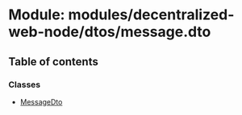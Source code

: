# Module: modules/decentralized-web-node/dtos/message.dto

## Table of contents

### Classes

- [MessageDto](../classes/modules_decentralized_web_node_dtos_message_dto.MessageDto.md)
